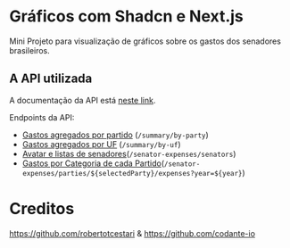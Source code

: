 # Gráficos com Shadcn e Next.js

Mini Projeto para visualização de gráficos sobre os gastos dos senadores brasileiros.

## A API utilizada

A documentação da API está [neste link](https://docs.apis.codante.io/gastos-senadores).

Endpoints da API:

- [Gastos agregados por partido](https://docs.apis.codante.io/gastos-senadores#gastos-agregados-por-partido) (`/summary/by-party`)
- [Gastos agregados por UF](https://docs.apis.codante.io/gastos-senadores#gastos-agregados-por-uf) (`/summary/by-uf`)
- [Avatar e listas de senadores](https://apis.codante.io/senator-expenses/senators)(`/senator-expenses/senators`)
- [Gastos por Categoria de cada Partido](https://apis.codante.io/senator-expenses/parties/MDB/expenses)(`/senator-expenses/parties/${selectedParty}/expenses?year=${year}`)


# Creditos

https://github.com/robertotcestari & https://github.com/codante-io